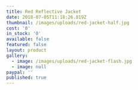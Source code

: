 ```yaml
---
title: Red Reflective Jacket
date: 2018-07-05T11:18:26.819Z
thumbnail: /images/uploads/red-jacket-half.jpg
cost: '0'
in_stock: '0'
available: false
featured: false
layout: product
gallery:
  - image: /images/uploads/red-jacket-flash.jpg
  - image: null
paypal: ''
published: true
---
```



